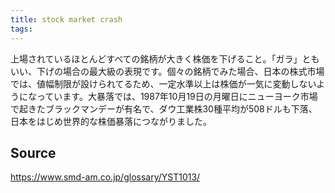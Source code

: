 ```yaml
---
title: stock market crash
tags: 
---
```


上場されているほとんどすべての銘柄が大きく株価を下げること。「ガラ」ともいい、下げの場合の最大級の表現です。個々の銘柄でみた場合、日本の株式市場では、値幅制限が設けられてるため、一定水準以上は株価が一気に変動しないようになっています。大暴落では、1987年10月19日の月曜日にニューヨーク市場で起きたブラックマンデーが有名で、ダウ工業株30種平均が508ドルも下落、日本をはじめ世界的な株価暴落につながりました。

## Source
https://www.smd-am.co.jp/glossary/YST1013/